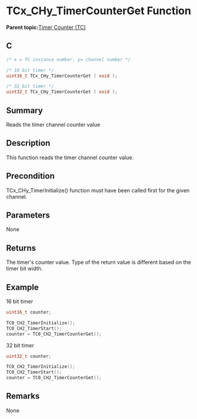# TCx\_CHy\_TimerCounterGet Function

**Parent topic:**[Timer Counter \(TC\)](GUID-B7C79854-BBCD-49B3-9EA3-C379E6A5FCE0.md)

## C

```c
/* x = TC instance number, y= channel number */

/* 16 bit timer */
uint16_t TCx_CHy_TimerCounterGet ( void );

/* 32 bit timer */
uint32_t TCx_CHy_TimerCounterGet ( void );

```

## Summary

Reads the timer channel counter value

## Description

This function reads the timer channel counter value.

## Precondition

TCx\_CHy\_TimerInitialize\(\) function must have been called first for the given channel.

## Parameters

None

## Returns

The timer's counter value. Type of the return value is different based on the timer bit width.

## Example

16 bit timer

```c
uint16_t counter;

TC0_CH2_TimerInitialize();
TC0_CH2_TimerStart();
counter = TC0_CH2_TimerCounterGet();
```

32 bit timer

```c
uint32_t counter;

TC0_CH2_TimerInitialize();
TC0_CH2_TimerStart();
counter = TC0_CH2_TimerCounterGet();
```

## Remarks

None

